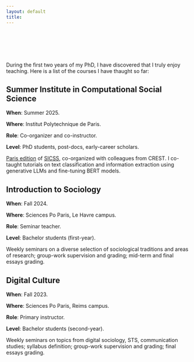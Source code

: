 ```yaml
---
layout: default
title: 
---
```


<div style="height: 70px;"></div>

During the first two years of my PhD, I have discovered that I truly enjoy teaching. Here is a list of the courses I have thaught so far:


## Summer Institute in Computational Social Science

**When**: Summer 2025.

**Where**: Institut Polytechnique de Paris.

**Role**: Co-organizer and co-instructor.

**Level**: PhD students, post-docs, early-career scholars. 

[Paris edition](https://sicss.io/2025/paris/) of [SICSS](https://sicss.io), co-organized with colleagues from CREST. I co-taught tutorials on text classification and information extraction using generative LLMs and fine-tuning BERT models. 



## Introduction to Sociology

**When**: Fall 2024.

**Where**: Sciences Po Paris, Le Havre campus.

**Role**: Seminar teacher.

**Level**: Bachelor students (first-year).

Weekly seminars on a diverse selection of sociological traditions and areas of research; group-work supervision and grading; mid-term and final essays grading. 



## Digital Culture

**When**: Fall 2023.

**Where**: Sciences Po Paris, Reims campus.

**Role**: Primary instructor.

**Level**: Bachelor students (second-year).

Weekly seminars on topics from digital sociology, STS, communication studies; syllabus definition; group-work supervision and grading; final essays grading. 

<div style="height: 70px;"></div>




